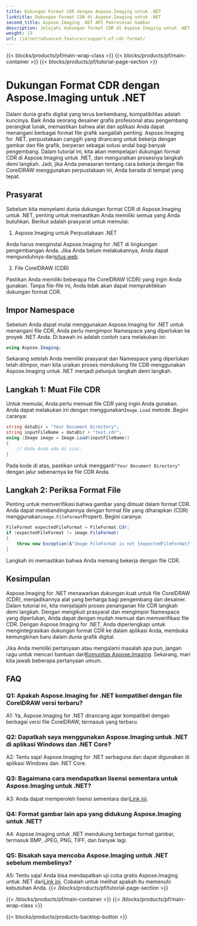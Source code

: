 ```yaml
---
title: Dukungan Format CDR dengan Aspose.Imaging untuk .NET
linktitle: Dukungan Format CDR di Aspose.Imaging untuk .NET
second_title: Aspose.Imaging .NET API Pemrosesan Gambar
description: Jelajahi dukungan format CDR di Aspose.Imaging untuk .NET. Panduan langkah demi langkah untuk memuat dan memverifikasi file CorelDRAW. Sempurna untuk pengembang dan desainer.
weight: 13
url: /id/net/advanced-features/support-of-cdr-format/
---
```


{{< blocks/products/pf/main-wrap-class >}}
{{< blocks/products/pf/main-container >}}
{{< blocks/products/pf/tutorial-page-section >}}

# Dukungan Format CDR dengan Aspose.Imaging untuk .NET

Dalam dunia grafis digital yang terus berkembang, kompatibilitas adalah kuncinya. Baik Anda seorang desainer grafis profesional atau pengembang perangkat lunak, memastikan bahwa alat dan aplikasi Anda dapat menangani berbagai format file grafik sangatlah penting. Aspose.Imaging for .NET, perpustakaan canggih yang dirancang untuk bekerja dengan gambar dan file grafik, berperan sebagai solusi andal bagi banyak pengembang. Dalam tutorial ini, kita akan mempelajari dukungan format CDR di Aspose.Imaging untuk .NET, dan menguraikan prosesnya langkah demi langkah. Jadi, jika Anda penasaran tentang cara bekerja dengan file CorelDRAW menggunakan perpustakaan ini, Anda berada di tempat yang tepat.

## Prasyarat

Sebelum kita menyelami dunia dukungan format CDR di Aspose.Imaging untuk .NET, penting untuk memastikan Anda memiliki semua yang Anda butuhkan. Berikut adalah prasyarat untuk memulai:

1. Aspose.Imaging untuk Perpustakaan .NET

 Anda harus menginstal Aspose.Imaging for .NET di lingkungan pengembangan Anda. Jika Anda belum melakukannya, Anda dapat mengunduhnya dari[situs web](https://releases.aspose.com/imaging/net/).

2. File CorelDRAW (CDR)

Pastikan Anda memiliki beberapa file CorelDRAW (CDR) yang ingin Anda gunakan. Tanpa file-file ini, Anda tidak akan dapat mempraktikkan dukungan format CDR.

## Impor Namespace

Sebelum Anda dapat mulai menggunakan Aspose.Imaging for .NET untuk menangani file CDR, Anda perlu mengimpor Namespace yang diperlukan ke proyek .NET Anda. Di bawah ini adalah contoh cara melakukan ini:

```csharp
using Aspose.Imaging;
```

Sekarang setelah Anda memiliki prasyarat dan Namespace yang diperlukan telah diimpor, mari kita uraikan proses mendukung file CDR menggunakan Aspose.Imaging untuk .NET menjadi petunjuk langkah demi langkah.

## Langkah 1: Muat File CDR

 Untuk memulai, Anda perlu memuat file CDR yang ingin Anda gunakan. Anda dapat melakukan ini dengan menggunakan`Image.Load` metode. Begini caranya:

```csharp
string dataDir = "Your Document Directory";
string inputFileName = dataDir + "test.cdr";
using (Image image = Image.Load(inputFileName))
{
    // Kode Anda ada di sini.
}
```

 Pada kode di atas, pastikan untuk mengganti`"Your Document Directory"` dengan jalur sebenarnya ke file CDR Anda.

## Langkah 2: Periksa Format File

 Penting untuk memverifikasi bahwa gambar yang dimuat dalam format CDR. Anda dapat membandingkannya dengan format file yang diharapkan (CDR) menggunakan`image.FileFormat`Properti. Begini caranya:

```csharp
FileFormat expectedFileFormat = FileFormat.Cdr;
if (expectedFileFormat != image.FileFormat)
{
    throw new Exception($"Image FileFormat is not {expectedFileFormat}");
}
```

Langkah ini memastikan bahwa Anda memang bekerja dengan file CDR.

## Kesimpulan

Aspose.Imaging for .NET menawarkan dukungan kuat untuk file CorelDRAW (CDR), menjadikannya alat yang berharga bagi pengembang dan desainer. Dalam tutorial ini, kita menjelajahi proses penanganan file CDR langkah demi langkah. Dengan mengikuti prasyarat dan mengimpor Namespace yang diperlukan, Anda dapat dengan mudah memuat dan memverifikasi file CDR. Dengan Aspose.Imaging for .NET, Anda diperlengkapi untuk mengintegrasikan dukungan format CDR ke dalam aplikasi Anda, membuka kemungkinan baru dalam dunia grafik digital.

 Jika Anda memiliki pertanyaan atau mengalami masalah apa pun, jangan ragu untuk mencari bantuan dari[Komunitas Aspose.Imaging](https://forum.aspose.com/). Sekarang, mari kita jawab beberapa pertanyaan umum.

## FAQ

### Q1: Apakah Aspose.Imaging for .NET kompatibel dengan file CorelDRAW versi terbaru?

A1: Ya, Aspose.Imaging for .NET dirancang agar kompatibel dengan berbagai versi file CorelDRAW, termasuk yang terbaru.

### Q2: Dapatkah saya menggunakan Aspose.Imaging untuk .NET di aplikasi Windows dan .NET Core?

A2: Tentu saja! Aspose.Imaging for .NET serbaguna dan dapat digunakan di aplikasi Windows dan .NET Core.

### Q3: Bagaimana cara mendapatkan lisensi sementara untuk Aspose.Imaging untuk .NET?

 A3: Anda dapat memperoleh lisensi sementara dari[Link ini](https://purchase.aspose.com/temporary-license/).

### Q4: Format gambar lain apa yang didukung Aspose.Imaging untuk .NET?

A4: Aspose.Imaging untuk .NET mendukung berbagai format gambar, termasuk BMP, JPEG, PNG, TIFF, dan banyak lagi.

### Q5: Bisakah saya mencoba Aspose.Imaging untuk .NET sebelum membelinya?

 A5: Tentu saja! Anda bisa mendapatkan uji coba gratis Aspose.Imaging untuk .NET dari[Link ini](https://releases.aspose.com/). Cobalah untuk melihat apakah itu memenuhi kebutuhan Anda.
{{< /blocks/products/pf/tutorial-page-section >}}

{{< /blocks/products/pf/main-container >}}
{{< /blocks/products/pf/main-wrap-class >}}

{{< blocks/products/products-backtop-button >}}

